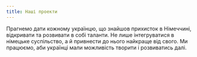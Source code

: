 ```yaml
---
title: Наші проекти
---
```


Прагнемо дати кожному українцю, що знайшов прихисток в Німеччині, відкривати та розвивати в собі таланти. 
Не лише інтегруватися в німецьке суспільство, а й привнести до нього найкраще від свого.
Ми працюємо, аби українці мали можливість творити і розвиватись далі.
